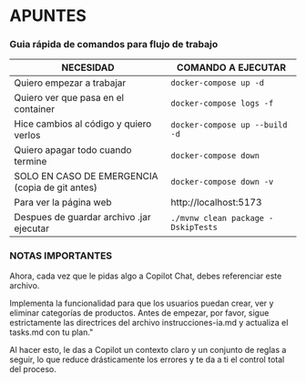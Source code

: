 # APUNTES

### Guia rápida de comandos para flujo de trabajo

| NECESIDAD                                       | COMANDO A EJECUTAR                 |
| ----------------------------------------------- | ---------------------------------- |
| Quiero empezar a trabajar                       | `docker-compose up -d`             |
| Quiero ver que pasa en el container             | `docker-compose logs -f`           |
| Hice cambios al código y quiero verlos          | `docker-compose up --build -d`     |
| Quiero apagar todo cuando termine               | `docker-compose down`              |
| SOLO EN CASO DE EMERGENCIA (copia de git antes) | `docker-compose down -v`           |
| Para ver la página web                          | http://localhost:5173              |
| Despues de guardar archivo .jar ejecutar        | `./mvnw clean package -DskipTests` |

### NOTAS IMPORTANTES

Ahora, cada vez que le pidas algo a Copilot Chat, debes referenciar este archivo.

Implementa la funcionalidad para que los usuarios puedan crear, ver y eliminar categorías de productos. Antes de empezar, por favor, sigue estrictamente las directrices del archivo instrucciones-ia.md y actualiza el tasks.md con tu plan."

Al hacer esto, le das a Copilot un contexto claro y un conjunto de reglas a seguir, lo que reduce drásticamente los errores y te da a ti el control total del proceso.
